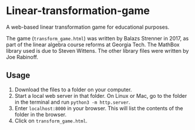 # Linear-transformation-game
A web-based linear transformation game for educational purposes.

The game (`transform_game.html`) was written by Balazs Strenner in 2017, as part of the linear algebra course reforms at Georgia Tech. The MathBox library used is due to Steven Wittens. The other library files were written by Joe Rabinoff.

## Usage
1. Download the files to a folder on your computer.
2. Start a local web server in that folder. On Linux or Mac, go to the folder in the terminal and run ``python3 -m http.server``.
3. Enter ``localhost:8000`` in your browser. This will list the contents of the folder in the browser.
4. Click on `transform_game.html`.
